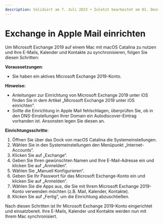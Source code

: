 ```yaml
---
description: Validiert am 7. Juli 2023 • Zuletzt bearbeitet am 01. Dezember 2023
---
```


# Exchange in Apple Mail einrichten

Um Microsoft Exchange 2019 auf einem Mac mit macOS Catalina zu nutzen und Ihre E-Mails, Kalender und Kontakte zu synchronisieren, folgen Sie diesen Schritten:

**Voraussetzungen**:

* Sie haben ein aktives Microsoft Exchange 2019-Konto.

**Hinweise:**

* &#x20;Anleitungen zur Einrichtung von Microsoft Exchange 2019 unter iOS finden Sie in dem Artikel „Microsoft Exchange 2019 unter iOS einrichten“.
* Sollte die Einrichtung in Apple Mail fehlschlagen, überprüfen Sie, ob in den DNS-Einstellungen Ihrer Domain ein Autodiscover-Eintrag vorhanden ist. Ansonsten legen Sie diesen an.

**Einrichtungsschritte**:

1. Öffnen Sie über das Dock von macOS Catalina die Systemeinstellungen.
2. Wählen Sie in den Systemeinstellungen den Menüpunkt „Internet-Accounts“.
3. Klicken Sie auf „Exchange“.
4. Geben Sie Ihren gewünschten Namen und Ihre E-Mail-Adresse ein und klicken Sie auf „Anmelden“.
5. Wählen Sie „Manuell Konfigurieren“.
6. Geben Sie Ihr Passwort für das Microsoft Exchange-Konto ein und klicken Sie auf „Anmelden“.
7. Wählen Sie die Apps aus, die Sie mit Ihrem Microsoft Exchange 2019-Konto verwenden möchten (z.B. Mail, Kalender, Kontakte).
8. Klicken Sie auf „Fertig“, um die Einrichtung abzuschließen.

Nach diesen Schritten ist Ihr Microsoft Exchange 2019-Konto eingerichtet und einsatzbereit. Ihre E-Mails, Kalender und Kontakte werden nun mit Ihrem Mac synchronisiert.
